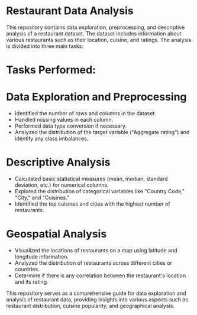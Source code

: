 # Restaurant Data Analysis
This repository contains data exploration, preprocessing, and descriptive analysis of a restaurant dataset. The dataset includes information about various restaurants such as their location, cuisine, and ratings. The analysis is divided into three main tasks:

# Tasks Performed:
# Data Exploration and Preprocessing
- Identified the number of rows and columns in the dataset.
- Handled missing values in each column.
- Performed data type conversion if necessary.
- Analyzed the distribution of the target variable ("Aggregate rating") and identify any class imbalances.

# Descriptive Analysis
- Calculated basic statistical measures (mean, median, standard deviation, etc.) for numerical columns.
- Explored the distribution of categorical variables like "Country Code," "City," and "Cuisines."
- Identified the top cuisines and cities with the highest number of restaurants.

# Geospatial Analysis
- Visualized the locations of restaurants on a map using latitude and longitude information.
- Analyzed the distribution of restaurants across different cities or countries.
- Determine if there is any correlation between the restaurant's location and its rating.

This repository serves as a comprehensive guide for data exploration and analysis of restaurant data, providing insights into various aspects such as restaurant distribution, cuisine popularity, and geographical analysis.
